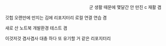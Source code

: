 <p align="right">
<p align="right">군 생활 때문에 몇달간 안 만진 c 재활 겸</p>
<p>깃헙 오랜만에 만지는 김에 리포지터리 로컬 연결 연습 겸</p>
<p>새로 산 노트북 개발환경 테스트 겸</p>
<p>이것저것 겸사겸사 대충 하다 또 유기할 거 같은 리포지터리</p>
</p>
